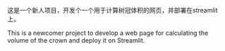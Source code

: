 这是一个新人项目，开发个一个用于计算树冠体积的网页，并部署在streamlit上。


This is a newcomer project to develop a web page for calculating the volume of the crown and deploy it on Streamlit.
